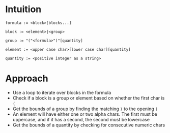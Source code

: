 # Intuition
```
formula := <block>[blocks...]

block := <element>|<group>

group := "("<formula>")"[quantity]

element := <upper case char>[lower case char][quantity]

quantity := <positive integer as a string> 
```

# Approach
* Use a loop to iterate over blocks in the formula
* Check if a block is a group or element based on whether the first char is `(`
* Get the bounds of a group by finding the matching `)` to the opening `(`
* An element will have either one or two alpha chars. The first must be uppercase, and if it has a second, the second must be lowercase
* Get the bounds of a quantity by checking for consecutive numeric chars

